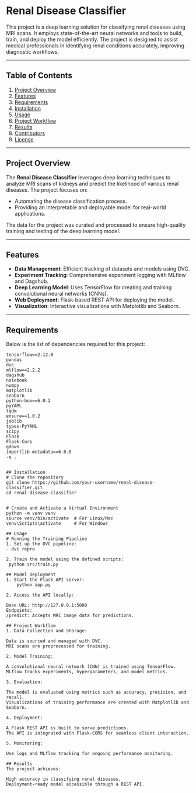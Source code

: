 # Renal Disease Classifier

This project is a deep learning solution for classifying renal diseases using MRI scans. It employs state-of-the-art neural networks and tools to build, train, and deploy the model efficiently. The project is designed to assist medical professionals in identifying renal conditions accurately, improving diagnostic workflows.

---

## Table of Contents
1. [Project Overview](#project-overview)
2. [Features](#features)
3. [Requirements](#requirements)
4. [Installation](#installation)
5. [Usage](#usage)
6. [Project Workflow](#project-workflow)
7. [Results](#results)
8. [Contributors](#contributors)
9. [License](#license)

---

## Project Overview
The **Renal Disease Classifier** leverages deep learning techniques to analyze MRI scans of kidneys and predict the likelihood of various renal diseases. The project focuses on:
- Automating the disease classification process.
- Providing an interpretable and deployable model for real-world applications.

The data for the project was curated and processed to ensure high-quality training and testing of the deep learning model.

---

## Features
- **Data Management**: Efficient tracking of datasets and models using DVC.
- **Experiment Tracking**: Comprehensive experiment logging with MLflow and Dagshub.
- **Deep Learning Model**: Uses TensorFlow for creating and training convolutional neural networks (CNNs).
- **Web Deployment**: Flask-based REST API for deploying the model.
- **Visualization**: Interactive visualizations with Matplotlib and Seaborn.

---

## Requirements
Below is the list of dependencies required for this project:

```plaintext
tensorflow==2.12.0
pandas
dvc
mlflow==2.2.2
dagshub
notebook
numpy
matplotlib
seaborn
python-box==6.0.2
pyYAML
tqdm
ensure==1.0.2
joblib
types-PyYAML
scipy
Flask
Flask-Cors
gdown
importlib-metadata==6.0.0
-e .


## Installation
# Clone the repository
git clone https://github.com/your-username/renal-disease-classifier.git
cd renal-disease-classifier


# Create and Activate a Virtual Environment
python -m venv venv
source venv/bin/activate  # For Linux/Mac
venv\Scripts\activate     # For Windows

## Usage
# Running the Training Pipeline
1. Set up the DVC pipeline:
- dvc repro

2. Train the model using the defined scripts:
 python src/train.py

## Model Deployment
1. Start the Flask API server:
    python app.py

2. Access the API locally:

Base URL: http://127.0.0.1:5000
Endpoints:
/predict: Accepts MRI image data for predictions.

## Project Workflow
1. Data Collection and Storage:

Data is sourced and managed with DVC.
MRI scans are preprocessed for training.

2. Model Training:

A convolutional neural network (CNN) is trained using TensorFlow.
MLflow tracks experiments, hyperparameters, and model metrics.

3. Evaluation:

The model is evaluated using metrics such as accuracy, precision, and recall.
Visualizations of training performance are created with Matplotlib and Seaborn.

4. Deployment:

A Flask REST API is built to serve predictions.
The API is integrated with Flask-CORS for seamless client interaction.

5. Monitoring:

Use logs and MLflow tracking for ongoing performance monitoring.

## Results
The project achieves:

High accuracy in classifying renal diseases.
Deployment-ready model accessible through a REST API.